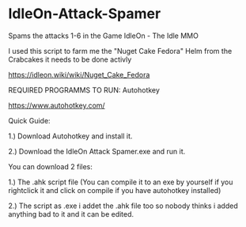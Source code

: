 # IdleOn-Attack-Spamer

Spams the attacks 1-6 in the Game IdleOn - The Idle MMO

I used this script to farm me the "Nuget Cake Fedora" Helm from the Crabcakes it needs to be done activly

https://idleon.wiki/wiki/Nuget_Cake_Fedora





REQUIRED PROGRAMMS TO RUN: Autohotkey

https://www.autohotkey.com/


Quick Guide: 

1.) Download Autohotkey and install it.

2.) Download the IdleOn Attack Spamer.exe and run it.












You can download 2 files:




1.) The .ahk script file (You can compile it to an exe by yourself if you rightclick it and click on compile if you have autohotkey installed)

2.) The script as .exe i addet the .ahk file too so nobody thinks i added anything bad to it and it can be edited.





